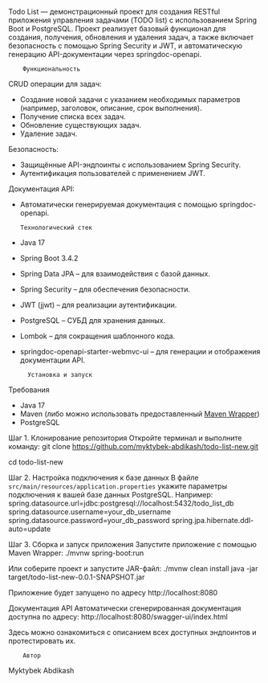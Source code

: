 Todo List — демонстрационный проект для создания RESTful приложения управления задачами (TODO list) с использованием Spring Boot и PostgreSQL. Проект реализует базовый функционал для создания, получения, обновления и удаления задач, а также включает безопасность с помощью Spring Security и JWT, и автоматическую генерацию API-документации через springdoc-openapi.

        Функциональность
CRUD операции для задач: 
  - Создание новой задачи с указанием необходимых параметров (например, заголовок, описание, срок выполнения).  
  - Получение списка всех задач.  
  - Обновление существующих задач.  
  - Удаление задач.

Безопасность:
  - Защищённые API-эндпоинты с использованием Spring Security.  
  - Аутентификация пользователей с применением JWT.

Документация API: 
  - Автоматически генерируемая документация с помощью springdoc-openapi.


        Технологический стек
- Java 17
- Spring Boot 3.4.2
- Spring Data JPA – для взаимодействия с базой данных.
- Spring Security – для обеспечения безопасности.
- JWT (jjwt) – для реализации аутентификации.
- PostgreSQL – СУБД для хранения данных.
- Lombok – для сокращения шаблонного кода.
- springdoc-openapi-starter-webmvc-ui – для генерации и отображения документации API.

        Установка и запуск
Требования
- Java 17
- Maven (либо можно использовать предоставленный [Maven Wrapper](./mvnw))
- PostgreSQL

Шаг 1. Клонирование репозитория
Откройте терминал и выполните команду:
git clone https://github.com/myktybek-abdikash/todo-list-new.git

cd todo-list-new

Шаг 2. Настройка подключения к базе данных
В файле `src/main/resources/application.properties` укажите параметры подключения к вашей базе данных PostgreSQL. Например:
spring.datasource.url=jdbc:postgresql://localhost:5432/todo_list_db
spring.datasource.username=your_db_username
spring.datasource.password=your_db_password
spring.jpa.hibernate.ddl-auto=update

Шаг 3. Сборка и запуск приложения
Запустите приложение с помощью Maven Wrapper:
./mvnw spring-boot:run

Или соберите проект и запустите JAR-файл:
./mvnw clean install
java -jar target/todo-list-new-0.0.1-SNAPSHOT.jar

Приложение будет запущено по адресу http://localhost:8080

Документация API
Автоматически сгенерированная документация доступна по адресу:
http://localhost:8080/swagger-ui/index.html

Здесь можно ознакомиться с описанием всех доступных эндпоинтов и протестировать их.

        Автор
Myktybek Abdikash
